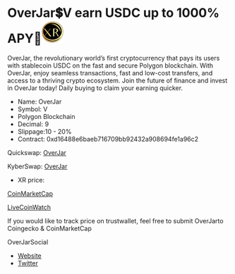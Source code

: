 # OverJar💲V earn USDC up to 1000% APY🚀![V](https://raw.githubusercontent.com/FlintFinancial/RunaXR/main/XRsquareT50.png) 

OverJar, the revolutionary world’s first cryptocurrency that pays its users with stablecoin USDC on the fast and secure Polygon blockchain. With OverJar, enjoy seamless transactions, fast and low-cost transfers, and access to a thriving crypto ecosystem. Join the future of finance and invest in OverJar today! Daily buying to claim your earning quicker.

- Name: OverJar
- Symbol: V
- Polygon Blockchain
- Decimal: 9
- Slippage:10 - 20%
- Contract:
0xd16488e6baeb716709bb92432a908694fe1a96c2

Quickswap:
[OverJar](https://quickswap.exchange/#/swap?inputCurrency=0xd16488e6baeb716709bb92432a908694fe1a96c2)

KyberSwap:
[OverJar](https://kyberswap.com/swap/polygon?referral=0xD05454897D3C160321F73A7D80CCb2dEf5fA2584&fee_bip=10&inputCurrency=MATIC&outputCurrency=0xd16488E6baEb716709BB92432a908694fe1a96c2
)



- XR price: 

[CoinMarketCap](https://coinmarketcap.com/dexscan/polygon/0x156910CD6a08c0D521A3Fe7f9A6C2Cc5Aa4152d0)

[LiveCoinWatch](https://www.livecoinwatch.com/price/OverJar-___V)

If you would like to track price on trustwallet, feel free to submit OverJarto Coingecko & CoinMarketCap

OverJarSocial
- [Website](https://overjar.xyz/)
- [Twitter](https://twitter.com/OverJarV)


